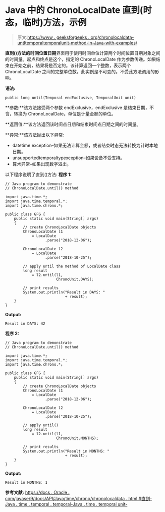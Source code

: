# Java 中的 ChronoLocalDate 直到(时态，临时)方法，示例

> 原文:[https://www . geeksforgeeks . org/chronolocaldata-untltemporaltemporalunit-method-in-Java-with-examples/](https://www.geeksforgeeks.org/chronolocaldate-untiltemporaltemporalunit-method-in-java-with-examples/)

**直到()**方法的**时间位置日期**界面用于使用时间单位计算两个时间位置日期对象之间的时间量。起点和终点是这个，指定的 ChronoLocalDate 作为参数传递。如果结束在开始之前，结果将是否定的。该计算返回一个整数，表示两个 ChronoLocalDate 之间的完整单位数。此实例是不可变的，不受此方法调用的影响。

**语法:**

```
public long until(Temporal endExclusive, TemporalUnit unit)

```

**参数:**该方法接受两个参数 endExclusive，endExclusive 是结束日期，不含，转换为 ChronoLocalDate，单位是计量金额的单位。

**返回值:**该方法返回该时间点日期和结束时间点日期之间的时间量。

**异常:**该方法抛出以下异常:

*   datetime exception–如果无法计算金额，或者结束时态无法转换为计时本地日期。
*   unsupportedtemporaltypexception–如果设备不受支持。
*   算术异常–如果出现数字溢出。

以下程序说明了直到()方法:
**程序 1:**

```
// Java program to demonstrate
// ChronoLocalDate.until() method

import java.time.*;
import java.time.temporal.*;
import java.time.chrono.*;

public class GFG {
    public static void main(String[] args)
    {
        // create ChronoLocalDate objects
        ChronoLocalDate l1
            = LocalDate
                  .parse("2018-12-06");

        ChronoLocalDate l2
            = LocalDate
                  .parse("2018-10-25");

        // apply until the method of LocalDate class
        long result
            = l2.until(l1,
                       ChronoUnit.DAYS);

        // print results
        System.out.println("Result in DAYS: "
                           + result);
    }
}
```

**Output:**

```
Result in DAYS: 42

```

**程序 2:**

```
// Java program to demonstrate
// ChronoLocalDate.until() method

import java.time.*;
import java.time.temporal.*;
import java.time.chrono.*;

public class GFG {
    public static void main(String[] args)
    {
        // create ChronoLocalDate objects
        ChronoLocalDate l1
            = LocalDate
                  .parse("2018-12-06");

        ChronoLocalDate l2
            = LocalDate
                  .parse("2018-10-25");

        // apply until()
        long result
            = l2.until(l1,
                       ChronoUnit.MONTHS);

        // print results
        System.out.println("Result in MONTHS: "
                           + result);
    }
}
```

**Output:**

```
Result in MONTHS: 1

```

**参考文献:**
[https://docs . Oracle . com/javase/9/docs/API/Java/time/chrono/chronolocaldata . html #直到-Java . time . temporal . temporal-Java . time . temporal unit-](https://docs.oracle.com/javase/9/docs/api/java/time/chrono/ChronoLocalDate.html#until-java.time.temporal.Temporal-java.time.temporal.TemporalUnit-)